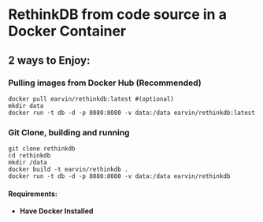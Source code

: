 # RethinkDB from code source in a Docker Container

## 2 ways to Enjoy:

### Pulling images from Docker Hub (Recommended)

```
docker pull earvin/rethinkdb:latest #(optional)
mkdir data
docker run -t db -d -p 8080:8080 -v data:/data earvin/rethinkdb:latest

```

### Git Clone, building and running

```
git clone rethinkdb
cd rethinkdb
mkdir /data
docker build -t earvin/rethinkdb .
docker run -t db -d -p 8080:8080 -v data:/data earvin/rethinkdb

```

#### Requirements:

 * **Have Docker Installed**

